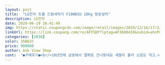 ```yaml
---
layout: post 
title:  "LG전자 트롬 드럼세탁기 F18WDSU 18kg 방문설치" 
description: LG전자  ..
date: 2020-06-19 16:41:49 
img: https://static.coupangcdn.com/image/retail/images/2019/12/16/17/3/ef9037a0-2ed5-4039-9816-4cd3aa7e74be.jpg 
linkUrl: https://link.coupang.com/re/AFFSDP?lptag=AF3600438&subid=ahnPublicAsk&pageKey=1098323411&itemId=2056945849&vendorItemId=70056228833&traceid=V0-113-96f6436d145e32cb 
categories: [1016] 
color: 35B62C 
price: 900000 
author: Ask View Shop 
cont:  "●구매후기●<br/>10년만에 삼쑹에서 엘쮜로 건너왓네요 세월이 흘러 소음도 적고.<br/> 무엇보다 인버터방식이라 전기료절감까지.<br/>.<br/> 두마리토끼 동시에 잡앗네요 방문시간 잘 지키셧고 친절하시고 설명 잘해주셧고 엄지척입니다 이젠 18키로 세탁기가  10여년 잘 굴러가기만을 바래봅니다.<br/>.<br/> 건조기는 언제ㅠ올라나 ㅠㅠ<br/>18kg이라서 이불도 세탁할수있어서 너무좋아요.<br/><br/>LG는 역시 좋아요<br/>건조기도 LG로 하나 마련하려구요<br/>다이얼로 기본세팅 세탁도 할 수 있고<br/>옆에 터치식으로 내맘대로 고를수도 있어요.<br/><br/>오프라인에서 사는것보다 50만원 이상 저렴해서 너무 만족합니다.<br/><br/>" 
---
```

